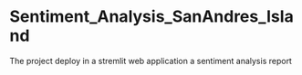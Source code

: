# Sentiment_Analysis_SanAndres_Island
The project deploy in a stremlit web application a sentiment analysis report  
